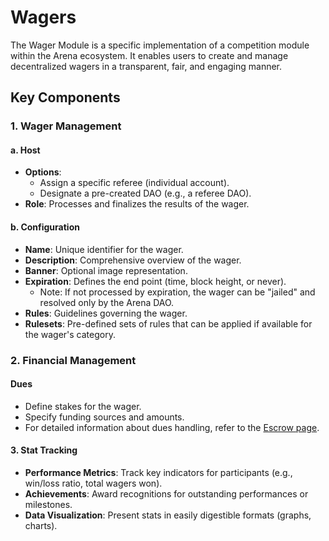 # Wagers

The Wager Module is a specific implementation of a competition module within the Arena ecosystem. It enables users to create and manage decentralized wagers in a transparent, fair, and engaging manner.

## Key Components

### 1. Wager Management

#### a. Host

* **Options**:
  * Assign a specific referee (individual account).
  * Designate a pre-created DAO (e.g., a referee DAO).
* **Role**: Processes and finalizes the results of the wager.

#### b. Configuration

* **Name**: Unique identifier for the wager.
* **Description**: Comprehensive overview of the wager.
* **Banner**: Optional image representation.
* **Expiration**: Defines the end point (time, block height, or never).
  * Note: If not processed by expiration, the wager can be "jailed" and resolved only by the Arena DAO.
* **Rules**: Guidelines governing the wager.
* **Rulesets**: Pre-defined sets of rules that can be applied if available for the wager's category.

### 2. Financial Management

#### Dues

* Define stakes for the wager.
* Specify funding sources and amounts.
* For detailed information about dues handling, refer to the [Escrow page](../escrow.md).

#### 3. Stat Tracking

* **Performance Metrics**: Track key indicators for participants (e.g., win/loss ratio, total wagers won).
* **Achievements**: Award recognitions for outstanding performances or milestones.
* **Data Visualization**: Present stats in easily digestible formats (graphs, charts).
